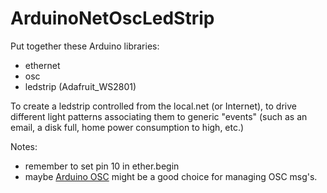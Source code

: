 ArduinoNetOscLedStrip
=====================


Put together these Arduino libraries:

- ethernet
- osc
- ledstrip (Adafruit_WS2801)

To create a ledstrip controlled from the local.net (or Internet), to drive different light patterns associating them to generic "events" (such as an email, a disk full, home power consumption to high, etc.)







Notes:
+ remember to set pin 10 in ether.begin
+ maybe [Arduino OSC](http://www.deadpixel.ca/arduino-osc/)
might be a good choice for managing OSC msg's.
